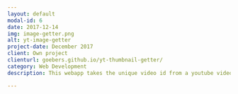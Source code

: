 ```yaml
---
layout: default
modal-id: 6
date: 2017-12-14
img: image-getter.png
alt: yt-image-getter
project-date: December 2017
client: Own project
clienturl: goebers.github.io/yt-thumbnail-getter/
category: Web Development
description: This webapp takes the unique video id from a youtube video link and displays the thumbnail picture. 

---
```

